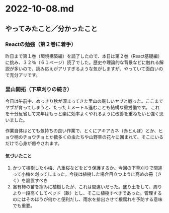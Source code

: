 # 2022-10-08.md

## やってみたこと／分かったこと

### Reactの勉強（第２巻に着手）

昨日まで第１巻（環境構築編）を読了したので、本日は第２巻（React基礎編）に挑み、３２％（６１ベージ）読了でした。歴史や理論的な背景などに触れる解説が多いので、読み応えがアリすぎるような気がしますが、やっていて面白いので充分アリです。

### 里山開拓（下草刈りの続き）

今日は午前中、めっきり秋が深まってきた里山の厳しいヤブと戦った。ここまでヤブが育ってしまうと、たった１メートル進むことも結構な重労働です。
これを十分反省して来年はもっと楽に効率よくやれるように改善を重ねたいと強く思いました。  

作業自体はとても気持ちの良い作業で、とくにアキアカネ（赤とんぼ）とか、ヒョウ柄のチョウチョとか数多くの虫たちや山野草の花々に囲まれて、そこにいるだけで心身が癒やされます。

#### 気づいたこと

1. かつて植樹した小梅、八重桜などをどう保護するか。今回の下草刈りで間違って小梅を刈ってしまった。今後は植樹した場合目立つように高めの冊（さく）を設置すべき
2. 富有柿の苗を窪みに植樹したが、これは間違いだった。盛り土をして、周りより一段高くしてベッド（畝）とし、そこに植樹すべきであった。管理するのにはそのほうが何かと便利だし、雨水を排出させて根腐れを予防する意味でも重要。

